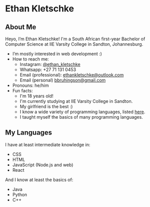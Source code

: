 # Ethan Kletschke

## About Me

Heyo, I’m Ethan Kletschke! I'm a South African first-year Bachelor of Computer Science at 
IIE Varsity College in Sandton, Johannesburg.

- I’m mostly interested in web development :)
- How to reach me:
  - Instagram: [@ethan_kletschke](https://www.instagram.com/ethan_kletschke)
  - Whatsapp: +27 71 131 0453
  - Email (professional): <a href="mailto:ethankletschke@outlook.com">ethankletschke@outlook.com</a>
  - Email (personal) <a href="mailto:bbruhingson@gmail.com">bbruhingson@gmail.com</a>
- Pronouns: he/him
- Fun facts:
  - I'm 18 years old!
  - I'm currently studying at IIE Varsity College in Sandton.
  - My girlfriend is the best :)
  - I know a wide variety of programming languages, listed [here](#my-languages).
  - I taught myself the basics of many programming languages.

## My Languages

I have at least intermediate knowledge in:

- CSS
- HTML
- JavaScript (Node.js and web)
- React

And I know at least the basics of:

- Java
- Python
- C++
